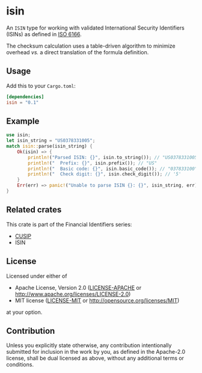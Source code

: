 isin
====
An `ISIN` type for working with validated International Security Identifiers (ISINs) as defined in
[ISO 6166](https://www.iso.org/standard/78502.html).

The checksum calculation uses a table-driven algorithm to minimize overhead _vs._ a direct translation of the formula
definition.
 

## Usage

Add this to your `Cargo.toml`:

```toml
[dependencies]
isin = "0.1"
```


## Example

```rust
use isin;
let isin_string = "US0378331005";
match isin::parse(isin_string) {
    Ok(isin) => {
        println!("Parsed ISIN: {}", isin.to_string()); // "US0378331005"
        println!("  Prefix: {}", isin.prefix()); // "US"
        println!("  Basic code: {}", isin.basic_code()); // "037833100"
        println!("  Check digit: {}", isin.check_digit()); // '5'
    }
    Err(err) => panic!("Unable to parse ISIN {}: {}", isin_string, err),
}
```

## Related crates

This crate is part of the Financial Identifiers series:

* [CUSIP](https://crates.io/crates/cusip)
* ISIN

## License

Licensed under either of

 * Apache License, Version 2.0
   ([LICENSE-APACHE](LICENSE-APACHE) or http://www.apache.org/licenses/LICENSE-2.0)
 * MIT license
   ([LICENSE-MIT](LICENSE-MIT) or http://opensource.org/licenses/MIT)

at your option.


## Contribution

Unless you explicitly state otherwise, any contribution intentionally submitted
for inclusion in the work by you, as defined in the Apache-2.0 license, shall be
dual licensed as above, without any additional terms or conditions.
